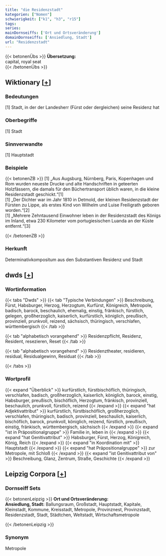 ```yaml
---
title: "die Residenzstadt"
kategorien: ["Nomen"]
schwierigkeit: ["k1", "h3", "r15"]
tags:
series:
mainDornseiffs: ['Ort und Ortsveränderung']
domainDornseiffs: ['Ansiedlung, Stadt']
url: "Residenzstadt"
---
```


{{< betonenÜbs >}}
**Übersetzung:**  
capital, royal seat  
{{< /betonenÜbs >}}

## Wiktionary [[+](https://de.wiktionary.org/wiki/Residenzstadt)]

### Bedeutungen
[1] Stadt, in der der Landesherr (Fürst oder dergleichen) seine Residenz hat  

### Oberbegriffe
[1] Stadt  

### Sinnverwandte
[1] Hauptstadt  

### Beispiele
{{< betonenZB >}}
[1] „Aus Augsburg, Nürnberg, Paris, Kopenhagen und Rom wurden neueste Drucke und alte Handschriften in geteerten Holzfässern, die damals für den Büchertransport üblich waren, in die kleine Residenzstadt geschickt.“[1]  
[1] „Der Dichter war im Jahr 1810 in Detmold, der kleinen Residenzstadt der Fürsten zu Lippe, als erstes Kind von Wilhelm und Luise Freiligrath geboren worden.“[2]  
[1] „Mehrere Zehntausend Einwohner leben in der Residenzstadt des Königs im Inland, etwa 230 Kilometer vom portugiesischen Luanda an der Küste entfernt.“[3]  

{{< /betonenZB >}}
### Herkunft
Determinativkompositum aus den Substantiven Residenz und Stadt  



## dwds [[+](https://www.dwds.de/wb/Residenzstadt)]

### Wortinformation
{{< tabs "Dwds" >}}
{{< tab "Typische Verbindungen" >}}
Beschreibung, Fürst, Habsburger, Herzog, Herzogtum, Kurfürst, Königreich, Metropole, badisch, barock, beschaulich, ehemalig, einstig, fränkisch, fürstlich, gelegen, großherzoglich, kaiserlich, kurfürstlich, königlich, preußisch, provinziell, prunkvoll, reizend, sächsisch, thüringisch, verschlafen, württembergisch
{{< /tab >}}

{{< tab "alphabetisch vorangehend" >}}
Residenzpflicht, Residenz, Resident, resezieren, Reset
{{< /tab >}}

{{< tab "alphabetisch vorangehend" >}}
Residenztheater, residieren, residual, Residualgewinn, Residuat
{{< /tab >}}

{{< /tabs >}}

### Wortprofil
{{< expand "Überblick" >}} kurfürstlich, fürstbischöflich, thüringisch, verschlafen, badisch, großherzoglich, kaiserlich, königlich, barock, einstig, Habsburger, preußisch, bischöflich, Herzogtum, fränkisch, provinziell, beschaulich, prunkvoll, fürstlich, reizend {{< /expand >}}
{{< expand "hat Adjektivattribut" >}} kurfürstlich, fürstbischöflich, großherzoglich, verschlafen, thüringisch, badisch, provinziell, beschaulich, kaiserlich, bischöflich, barock, prunkvoll, königlich, reizend, fürstlich, preußisch, einstig, fränkisch, württembergisch, sächsisch {{< /expand >}}
{{< expand "ist in Präpositionalgruppe" >}} Familie in, leben in {{< /expand >}}
{{< expand "hat Genitivattribut" >}} Habsburger, Fürst, Herzog, Königreich, König, Reich {{< /expand >}}
{{< expand "in Koordination mit" >}} Hauptstadt {{< /expand >}}
{{< expand "hat Präpositionalgruppe" >}} zur Metropole, mit Schloß {{< /expand >}}
{{< expand "ist Genitivattribut von" >}} Beschreibung, Glanz, Zentrum, Straße, Geschichte {{< /expand >}}

## Leipzig Corpora [[+](https://corpora.uni-leipzig.de/en/res?word=Residenzstadt&corpusId=deu_newscrawl-public_2018)]

### Dornseiff Sets
{{< betonenLeipzig >}}
**Ort und Ortsveränderung:**  
**Ansiedlung, Stadt:** Ballungsraum, Großstadt, Hauptstadt, Kapitale, Kleinstadt, Kommune, Kreisstadt, Metropole, Provinznest, Provinzstadt, Residenzstadt, Stadt, Städtchen, Weltstadt, Wirtschaftsmetropole  

{{< /betonenLeipzig >}}

### Synonym
Metropole

